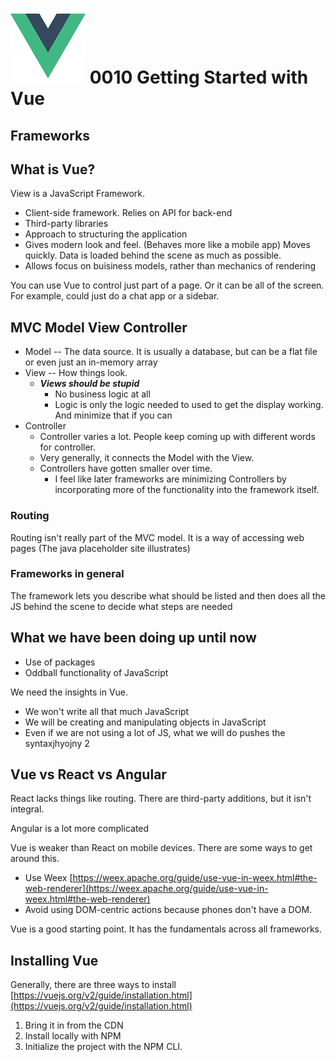 #  ![The Vue Logo](/images/120x120VueLogo.png) 0010 Getting Started with Vue 

## Frameworks

## What is Vue?

View is a JavaScript Framework.  

* Client-side framework.  Relies on API for back-end
* Third-party libraries
* Approach to structuring the application
* Gives modern look and feel.  (Behaves more like a mobile app)  Moves quickly.  Data is loaded behind the scene as much as possible.
* Allows focus on buisiness models, rather than mechanics of rendering

You can use Vue to control just part of a page.  Or it can be all of the screen.  For example, could just do a chat app or a sidebar.


## MVC Model View Controller

* Model  -- The data source.  It is usually a database, but can be a flat file or even just an in-memory array
* View -- How things look.
    * ***Views should be stupid***
      * No business logic at all
      * Logic is only the logic needed to used to get the display working.  And minimize that if you can
* Controller
    * Controller varies a lot.  People keep coming up with different words for controller.
    * Very generally, it connects the Model with the View.
    * Controllers have gotten smaller over time. 
      * I feel like later frameworks are minimizing Controllers by incorporating more of the functionality into the framework itself.

### Routing

Routing isn't really part of the MVC model.  It is a way of accessing web pages (The java placeholder site illustrates)

### Frameworks in general

The framework lets you describe what should be listed and then does all the JS behind the scene to decide what steps are needed

## What we have been doing up until now

* Use of packages
* Oddball functionality of JavaScript

We need the insights in Vue.

* We won't write all that much JavaScript
* We will be creating and manipulating objects in JavaScript
* Even if we are not using a lot of JS, what we will do pushes the syntaxjhyojny 2

## Vue vs React vs Angular

React lacks things like routing.  There are third-party additions, but it isn't integral.

Angular is a lot more complicated

Vue is weaker than React on mobile devices.  There are some ways to get around this.

* Use Weex   [https://weex.apache.org/guide/use-vue-in-weex.html#the-web-renderer](https://weex.apache.org/guide/use-vue-in-weex.html#the-web-renderer)
* Avoid using DOM-centric actions because phones don't have a DOM.  

Vue is a good starting point.  It has the fundamentals across all frameworks.

## Installing Vue

Generally, there are three ways to install [https://vuejs.org/v2/guide/installation.html](https://vuejs.org/v2/guide/installation.html)

1. Bring it in from the CDN
2. Install locally with NPM
3. Initialize the project with the NPM CLI.